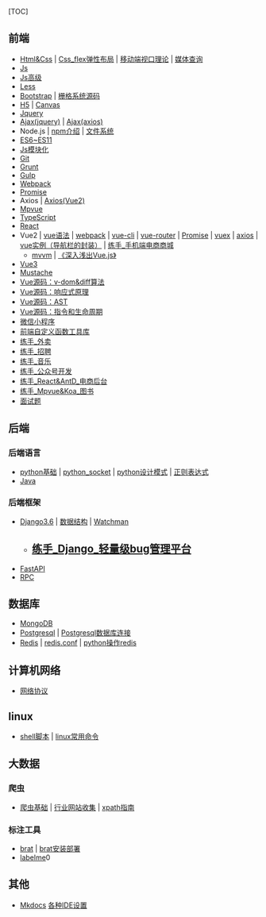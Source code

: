 [TOC]
## 前端
- [Html&Css](https://gitee.com/mindcons/code_total/blob/master/md_doc/html&css基础.md)  |  [Css_flex弹性布局](https://gitee.com/mindcons/code_total/blob/master/md_doc/css_弹性布局.md)  |  [移动端视口理论](https://gitee.com/mindcons/code_total/blob/master/md_doc/移动端视口理论.md)  |  [媒体查询](https://gitee.com/mindcons/code_total/blob/master/md_doc/媒体查询.md)
- [Js]()
- [Js高级]()
- [Less](https://gitee.com/mindcons/code_total/blob/master/md_doc/less基础.md)
- [Bootstrap](https://gitee.com/mindcons/code_total/blob/master/md_doc/Bootstrap.md)  |  [栅格系统源码](https://gitee.com/mindcons/code_total/tree/master/%E5%89%8D%E7%AB%AF/bootstrap/%E6%A0%85%E6%A0%BC%E7%B3%BB%E7%BB%9F%E6%BA%90%E7%A0%81)
- [H5](https://gitee.com/mindcons/code_total/blob/master/md_doc/h5.md)  |  [Canvas](https://gitee.com/mindcons/code_total/blob/master/md_doc/h5_02.md)
- [Jquery](https://gitee.com/mindcons/code_total/blob/master/md_doc/Jquery.md)
- [Ajax(jquery)](https://gitee.com/mindcons/code_total/blob/master/md_doc/ajax(jquery).md)  |  [Ajax(axios)]()
- Node.js  |  [npm介绍](https://gitee.com/mindcons/code_total/blob/master/md_doc/Node.js_npm介绍.md)  |  [文件系统](https://gitee.com/mindcons/code_total/blob/master/md_doc/Node.js_文件系统.md)
- [ES6~ES11](https://gitee.com/mindcons/code_total/blob/master/md_doc/ES6~ES11.md)
- [Js模块化]()
- [Git]()
- [Grunt]()
- [Gulp]()
- [Webpack]()
- [Promise]()
- Axios  |  [Axios(Vue2)](https://gitee.com/mindcons/code_total/blob/master/md_doc/vue2_axios.md)
- [Mpvue]()
- [TypeScript]()
- [React]()
- Vue2  |  [vue语法](https://gitee.com/mindcons/code_total/blob/master/md_doc/vue2_Vue语法.md)  |  [webpack](https://gitee.com/mindcons/code_total/blob/master/md_doc/vue2_webpack.md)  |  [vue-cli](https://gitee.com/mindcons/code_total/blob/master/md_doc/vue2_vue-cli.md)  |  [vue-router](https://gitee.com/mindcons/code_total/blob/master/md_doc/vue2_vue-router.md)  |  [Promise](https://gitee.com/mindcons/code_total/blob/master/md_doc/vue2_Promise.md)  |  [vuex](https://gitee.com/mindcons/code_total/blob/master/md_doc/vue2_vuex.md)  |  [axios](https://gitee.com/mindcons/code_total/blob/master/md_doc/vue2_axios.md)  |  [vue实例（导航栏的封装）](https://gitee.com/mindcons/code_total/blob/master/md_doc/vue实例（导航栏的封装）.md)  |  [练手_手机端电商商城](https://gitee.com/mindcons/code_total/blob/master/md_doc/练手_手机端电商商城.md)
  - [mvvm](https://gitee.com/mindcons/code_total/blob/master/md_doc/vue_mvvm.md)  |  [《深入浅出Vue.js》](https://gitee.com/mindcons/code_total/blob/master/md_doc/深入浅出vue.js.md)
- [Vue3](https://gitee.com/mindcons/code_total/blob/master/md_doc/vue3.md)
- [Mustache]()
- [Vue源码：v-dom&diff算法]()
- [Vue源码：响应式原理]()
- [Vue源码：AST]()
- [Vue源码：指令和生命周期]()
- [微信小程序](https://gitee.com/mindcons/code_total/blob/master/md_doc/微信小程序.md)
- [前端自定义函数工具库]()
- [练手_外卖]()
- [练手_招聘]()
- [练手_音乐]()
- [练手_公众号开发]()
- [练手_React&AntD_电商后台]()
- [练手_Mpvue&Koa_图书]()
- [面试题]()
## 后端
### 后端语言
- [python基础](https://gitee.com/mindcons/code_total/blob/master/md_doc/python基础.md)  |  [python_socket](https://gitee.com/mindcons/code_total/blob/master/md_doc/python_socket.md)  | [python设计模式](https://gitee.com/mindcons/code_total/blob/master/md_doc/python设计模式.md)  |  [正则表达式](https://gitee.com/mindcons/code_total/blob/master/md_doc/正则表达式.md)  
- [Java]()
### 后端框架
- [Django3.6](https://gitee.com/mindcons/code_total/blob/master/md_doc/django3.6FAQ.md)  |  [数据结构]()  |  [Watchman](https://gitee.com/mindcons/code_total/blob/master/md_doc/Watchman.md)
  - [练手_Django_轻量级bug管理平台](https://gitee.com/mindcons/code_total/blob/master/md_doc/django/django_bug管理平台.md)
    - 
- [FastAPI]()
- [RPC]()

## 数据库
- [MongoDB]()
- [Postgresql](https://gitee.com/mindcons/code_total/blob/master/md_doc/Postgresql.md)  |  [Postgresql数据库连接](https://gitee.com/mindcons/code_total/blob/master/md_doc/Postgresql数据库连接.md)
- [Redis](https://gitee.com/mindcons/code_total/blob/master/md_doc/redis.md)  |  [redis.conf](https://gitee.com/mindcons/code_total/blob/master/md_doc/redsi_conf.md)  |  [python操作redis]()

## 计算机网络
- [网络协议]()

## linux
- [shell脚本]()  |  [linux常用命令](https://gitee.com/mindcons/code_total/blob/master/md_doc/linux常用命令.md)

## 大数据
### 爬虫
- [爬虫基础](https://gitee.com/mindcons/code_total/blob/master/md_doc/爬虫基础.md)  |  [行业网站收集](https://gitee.com/mindcons/code_total/blob/master/md_doc/爬虫_行业网站收集.md)  |  [xpath指南](https://gitee.com/mindcons/code_total/blob/master/md_doc/爬虫_数据解析.md)

### 标注工具
- [brat]()  |  [brat安装部署](https://gitee.com/mindcons/code_total/blob/master/md_doc/brat安装步骤.md)
- [labelme]()0

## 其他
- [Mkdocs](https://gitee.com/mindcons/code_total/blob/master/md_doc/Mkdocs.md)  [各种IDE设置](https://gitee.com/mindcons/code_total/blob/master/md_doc/IDE设置.md)

